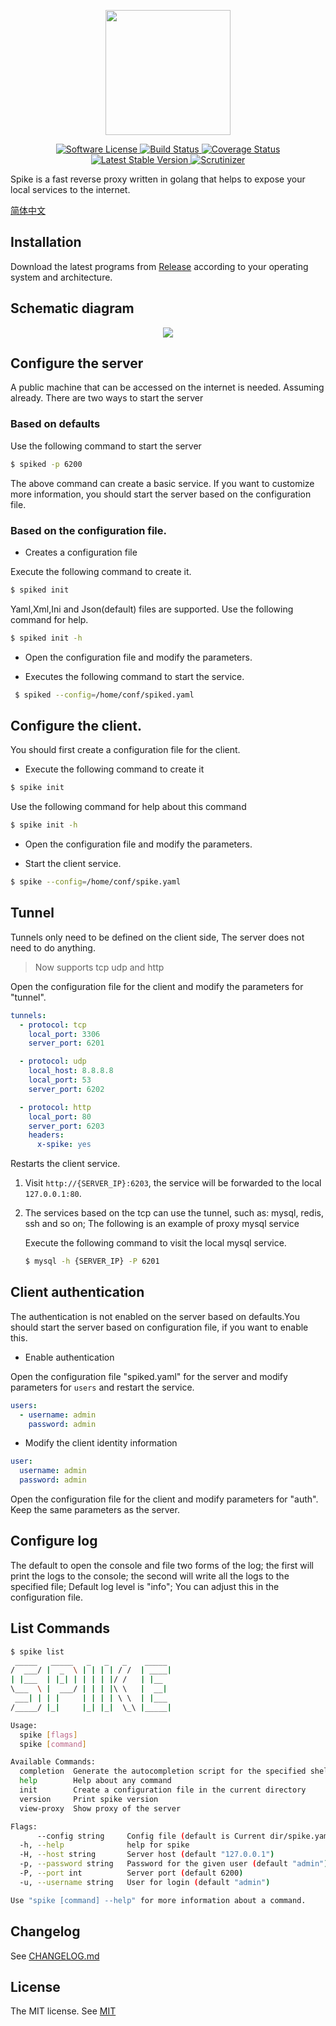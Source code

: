 <p align="center">
    <img src="https://raw.githubusercontent.com/slince/spike/master/resources/logo.png" width="200"/>
</p>

<p align="center">
    <a href="LICENSE" target="_blank">
        <img alt="Software License" src="https://img.shields.io/badge/license-MIT-brightgreen.svg?style=flat-square">
    </a>
    <a href="https://travis-ci.org/slince/spike">
        <img src="https://img.shields.io/travis/slince/spike/master.svg?style=flat-square" alt="Build Status">
    </a>
    <a href="https://codecov.io/github/slince/spike">
        <img src="https://img.shields.io/codecov/c/github/slince/spike.svg?style=flat-square" alt="Coverage Status">
    </a>
    <a href="https://packagist.org/packages/slince/spike">
        <img src="https://img.shields.io/packagist/v/slince/spike.svg?style=flat-square&amp;label=stable" alt="Latest Stable Version">
    </a>
    <a href="https://scrutinizer-ci.com/g/slince/spike/?branch=master">
        <img src="https://img.shields.io/scrutinizer/g/slince/spike.svg?style=flat-square" alt="Scrutinizer">
    </a>
</p>

Spike is a fast reverse proxy written in golang that helps to expose your local services to the internet.

[简体中文](./README-zh_CN.md)

## Installation

Download the latest programs from [Release](https://github.com/slince/spike-go/releases) according to your operating system and architecture.

## Schematic diagram

<p align="center">
    <img src="https://raw.githubusercontent.com/slince/spike-go/master/etc/diagram.png"/>
</p>

## Configure the server

A public machine that can be accessed on the internet is needed. Assuming already. There are two ways to start the server
 
### Based on defaults

Use the following command to start the server

```bash
$ spiked -p 6200
```

The above command can create a basic service. If you want to customize more information, you should start the server based on
the configuration file.

### Based on the configuration file.

- Creates a configuration file

Execute the following command to create it.

```bash
$ spiked init
```

Yaml,Xml,Ini and Json(default) files are supported. Use the following command for help.


```bash
$ spiked init -h
```

- Open the configuration file and modify the parameters.

- Executes the following command to start the service.
 
```bash
 $ spiked --config=/home/conf/spiked.yaml
```

## Configure the client.

You should first create a configuration file for the client.

- Execute the following command to create it

```bash
$ spike init
```
Use the following command for help about this command

```bash
$ spike init -h
```

- Open the configuration file and modify the parameters.

- Start the client service.
 
```bash
$ spike --config=/home/conf/spike.yaml
```


## Tunnel

Tunnels only need to be defined on the client side, The server does not need to do anything.

> Now supports tcp udp and http

Open the configuration file for the client and modify the parameters for "tunnel".

```yaml
tunnels:
  - protocol: tcp
    local_port: 3306
    server_port: 6201

  - protocol: udp
    local_host: 8.8.8.8
    local_port: 53
    server_port: 6202

  - protocol: http
    local_port: 80
    server_port: 6203
    headers:
      x-spike: yes
```

Restarts the client service. 

1. Visit `http://{SERVER_IP}:6203`, the service will be forwarded to the local `127.0.0.1:80`.
2. The services based on the tcp can use the tunnel, such as: mysql, redis, ssh and so on; The following is an example of proxy mysql service
    
    Execute the following command to visit the local mysql service.

    ```bash
    $ mysql -h {SERVER_IP} -P 6201
    ```

## Client authentication

The authentication is not enabled on the server based on defaults.You should start the server based on configuration file,
if you want to enable this.

- Enable authentication

Open the configuration file "spiked.yaml" for the server and modify parameters for `users` and restart the service.

```yaml
users:
  - username: admin
    password: admin
```
- Modify the client identity information

```yaml
user:
  username: admin
  password: admin
```

Open the configuration file for the client and modify parameters for "auth". Keep the same parameters as the server.

## Configure log

The default to open the console and file two forms of the log; the first will print the logs to the console; the second 
will write all the logs to the specified file;  Default log level is "info"; You can adjust this in the configuration file.

## List Commands

```bash
$ spike list
 _____   _____   _   _   _    _____
/  ___/ |  _  \ | | | | / /  | ____|
| |___  | |_| | | | | |/ /   | |__
\___  \ |  ___/ | | | |\ \   |  __|
 ___| | | |     | | | | \ \  | |___
/_____/ |_|     |_| |_|  \_\ |_____|

Usage:
  spike [flags]
  spike [command]

Available Commands:
  completion  Generate the autocompletion script for the specified shell
  help        Help about any command
  init        Create a configuration file in the current directory
  version     Print spike version
  view-proxy  Show proxy of the server

Flags:
      --config string     Config file (default is Current dir/spike.yaml) (default "**/spike.yaml")
  -h, --help              help for spike
  -H, --host string       Server host (default "127.0.0.1")
  -p, --password string   Password for the given user (default "admin")
  -P, --port int          Server port (default 6200)
  -u, --username string   User for login (default "admin")

Use "spike [command] --help" for more information about a command.
```

## Changelog

See [CHANGELOG.md](./CHANGELOG.md)

## License
 
The MIT license. See [MIT](https://opensource.org/licenses/MIT)
